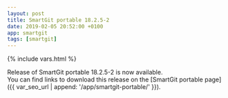 ```yaml
---
layout: post
title: SmartGit portable 18.2.5-2
date: 2019-02-05 20:52:00 +0100
app: smartgit
tags: [smartgit]
---
```

{% include vars.html %}

Release of SmartGit portable 18.2.5-2 is now available.<br />
You can find links to download this release on the [SmartGit portable page]({{ var_seo_url | append: '/app/smartgit-portable/' }}).